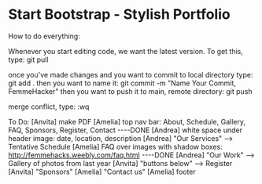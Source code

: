 Start Bootstrap - Stylish Portfolio
=========

How to do everything:

Whenever you start editing code, we want the latest version. To get this, type: 
	git pull 

once you've made changes and you want to commit to local directory
type: 
	git add .
then you want to name it:
	git commit -m "Name Your Commit, FemmeHacker"
then you want to push it to main, remote directory:
	git push

merge conflict, type: :wq



To Do:
	[Anvita] make PDF
	[Amelia] top nav bar: About, Schedule, Gallery, FAQ, Sponsors, Register, Contact
	----DONE [Andrea] white space under header image: date, location, description
	[Andrea] "Our Services" --> Tentative Schedule
	[Amelia] FAQ over images with shadow boxes: http://femmehacks.weebly.com/faq.html
	----DONE [Andrea] "Our Work" --> Gallery of photos from last year
	[Anvita] "buttons below" --> Register
	[Anvita] "Sponsors" 
	[Amelia] "Contact us"
	[Amelia] footer